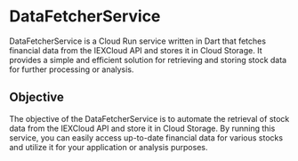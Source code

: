 # DataFetcherService

DataFetcherService is a Cloud Run service written in Dart that fetches financial data from the IEXCloud API and stores it in Cloud Storage. It provides a simple and efficient solution for retrieving and storing stock data for further processing or analysis.

## Objective

The objective of the DataFetcherService is to automate the retrieval of stock data from the IEXCloud API and store it in Cloud Storage. By running this service, you can easily access up-to-date financial data for various stocks and utilize it for your application or analysis purposes.

